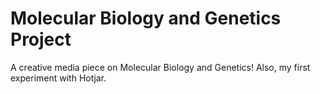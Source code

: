 # Molecular Biology and Genetics Project
A creative media piece on Molecular Biology and Genetics! Also, my first experiment with Hotjar.
